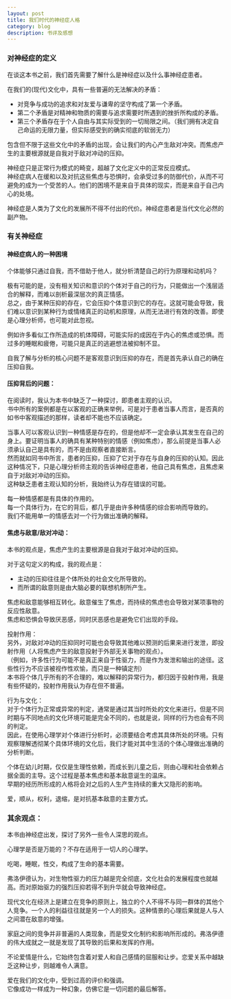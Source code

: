```yaml
---
layout: post
title: 我们时代的神经症人格
category: blog
description: 书评及感想
---
```


### 对神经症的定义

在谈这本书之前，我们首先需要了解什么是神经症以及什么事神经症患者。

在我们的(现代)文化中，具有一些普遍的无法解决的矛盾：
* 对竞争与成功的追求和对友爱与谦卑的坚守构成了第一个矛盾。
* 第二个矛盾是对精神和物质的需要与追求需要时所遇到的挫折所构成的矛盾。
* 第三个矛盾存在于个人自由与其实际受到的一切局限之间。（我们拥有决定自己命运的无限力量，但实际感受到的确实彻底的软弱无力）

包含但不限于这些文化中的矛盾的出现，会让我们的内心产生敌对冲突。而焦虑产生的主要根源就是自我对于敌对冲动的压抑。

神经症只是正常行为模式的畸变，超越了文化定义中的正常反应模式。  
神经症病人在缓和以及对抗这些焦虑与恐惧时，会承受过多的防御代价，从而不可避免的成为一个受苦的人。他们的困境不是来自于具体的现实，而是来自于自己内心的处境。

神经症是人类为了文化的发展所不得不付出的代价。神经症患者是当代文化必然的副产物。


### 有关神经症

#### 神经症病人的一种困境

个体能够只通过自我，而不借助于他人，就分析清楚自己的行为原理和动机吗？

极有可能的是，没有相关知识和意识的个体对于自己的行为，只能做出一个浅层适合的解释，而难以剖析最深层次的真正情感。  
总之，由于某种压抑的存在，它会压抑个体意识到它的存在。这就可能会导致，我们难以意识到某种行为或情绪真正的动机和原理，从而无法进行有效的改善。即使是心理分析师，也可能对此忽视。

例如许多看似工作所造成的机体障碍，可能实际的成因在于内心的焦虑或恐惧。而过多的睡眠和疲倦，可能只是真正的逃避想法被抑制不显。

自我了解与分析的核心问题不是客观意识到压抑的存在，而是首先承认自己的确在压抑自我。


#### 压抑背后的问题：

在阅读时，我认为本书中缺乏了一种探讨，即患者主观的认识。  
书中所有的案例都是在以客观的正确来举例，可是对于患者当事人而言，是否真的如书中客观描述的那样，读者却不能也不应该确定。

当事人可以客观认识到一种情感是存在的，但是他却不一定会承认其发生在自己的身上。要证明当事人的确具有某种特别的情感（例如焦虑），那么前提是当事人必须承认自己是具有的，而不是由观察者直接断言。  
然而就如同书中所言，患者的压抑，压抑了它对于存在与自身的压抑的认知。因此这种情况下，只是心理分析师主观的告诉神经症患者，他自己具有焦虑，且焦虑来自于对敌对冲动的压抑。  
这种缺乏患者主观认知的分析，我始终认为存在错误的可能。

每一种情感都是有具体的作用的。  
每一个具体行为，在它的背后，都几乎是由许多种情感的综合影响而导致的。  
我们不能用单一的情感去对一个行为做出准确的解释。  


#### 焦虑与敌意/敌对冲动：

本书的观点是，焦虑产生的主要根源是自我对于敌对冲动的压抑。  

对于这句定义的构成，我的观点是：
* 主动的压抑往往是个体所处的社会文化所导致的。
* 而所谓的敌意则是由大脑必要的联想机制所产生。

焦虑和敌意能够相互转化。敌意催生了焦虑，而持续的焦虑也会导致对某项事物的反应性敌意。  
焦虑和恐惧会导致厌恶感，同时厌恶感也是避免它们出现的手段。

投射作用：  
另外，对敌对冲动的压抑同时可能也会导致其他难以预测的后果来进行发泄，即投射作用（人将焦虑产生的敌意投射于外部无关事物的观点）。  
（例如，许多性行为可能不是真正来自于性驱力，而是作为发泄和输出的途径。这些性行为不应该被视作性欢愉，而只是一种镇定剂）  
本书将个体几乎所有的不合理的，难以解释的异常行为，都归因于投射作用，我是有些怀疑的，投射作用我认为存在但不普遍。

行为与文化：  
对于个体行为正常或异常的判定，通常是通过其当时所处的文化来进行。但是不同时期与不同地点的文化环境可能是完全不同的，也就是说，同样的行为也会有不同的判定。  
因此，在使用心理学对个体进行分析时，必须要结合考虑其具体所处的环境。只有观察理解透彻某个具体环境的文化后，我们才能对其中生活的个体心理做出准确的分析判断。

个体在幼儿时期，仅仅是生理性依赖，而成长到儿童之后，则由心理和社会依赖占据全面的主导。这个过程是基本焦虑和基本敌意诞生的温床。  
早期的经历所形成的人格将会对之后的人生产生持续的重大又隐形的影响。

爱，顺从，权利，退缩，是对抗基本敌意的主要方式。


### 其余观点：

本书由神经症出发，探讨了另外一些令人深思的观点。

心理学是否是万能的？不存在适用于一切人的心理学。

吃喝，睡眠，性交，构成了生命的基本需要。

弗洛伊德认为，对生物性驱力的压力越是完全彻底，文化社会的发展程度也就越高。而对原始驱力的强烈压抑若得不到升华就会导致神经症。

现代文化在经济上是建立在竞争的原则上，独立的个人不得不与同一群体的其他个人竞争。一个人的利益往往就是另一个人的损失。这种情景的心理后果就是人与人之间潜在敌意的增强。

家庭之间的竞争并非普遍的人类现象，而是受文化制约和影响所形成的。弗洛伊德的伟大成就之一就是发现了其导致的后果和发挥的作用。

不论爱情是什么，它始终包含着对爱人和自己感情的屈服和让步。恋爱关系中越缺乏这种让步，则越难令人满意。

爱在我们的文化中，受到过高的评价和强调。  
它像成功一样成为一种幻象，仿佛它是一切问题的最后解答。


